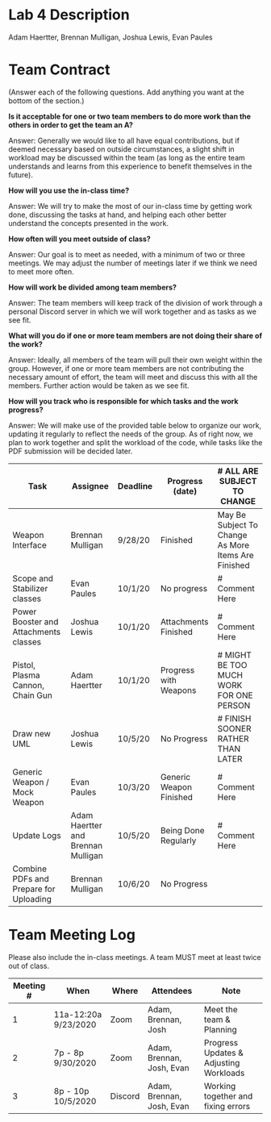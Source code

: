 # Lab 4 Description

Adam Haertter, Brennan Mulligan, Joshua Lewis, Evan Paules

# Team Contract

(Answer each of the following questions. Add anything you want at the bottom of
the section.)

**Is it acceptable for one or two team members to do more work than the others
in order to get the team an A?**

Answer: Generally we would like to all have equal contributions, but if deemed 
necessary based on outside circumstances, a slight shift in workload may be 
discussed within the team (as long as the entire team understands and learns 
from this experience to benefit themselves in the future).

**How will you use the in-class time?**

Answer: We will try to make the most of our in-class time by getting work done,
discussing the tasks at hand, and helping each other better understand the 
concepts presented in the work.

**How often will you meet outside of class?**

Answer: Our goal is to meet as needed, with a minimum of two or three meetings.
We may adjust the number of meetings later if we think we need to meet more often.

**How will work be divided among team members?**

Answer: The team members will keep track of the division of work through a 
personal Discord server in which we will work together and as tasks as we see fit.

**What will you do if one or more team members are not doing their share of the work?**

Answer: Ideally, all members of the team will pull their own weight within the group.
However, if one or more team members are not contributing the necessary amount of effort, the
team will meet and discuss this with all the members. Further action would be taken as we see fit.

**How will you track who is responsible for which tasks and the work progress?**

Answer: We will make use of the provided table below to organize our work, updating it
regularly to reflect the needs of the group. As of right now, we plan to work together and
split the workload of the code, while tasks like the PDF submission will be decided later.

| Task | Assignee | Deadline | Progress (date) | # ALL ARE SUBJECT TO CHANGE |
|---|---|---|---|---|
| Weapon Interface | Brennan Mulligan | 9/28/20 | Finished | May Be Subject To Change As More Items Are Finished |
| Scope and Stabilizer classes | Evan Paules | 10/1/20 | No progress | # Comment Here |
| Power Booster and Attachments classes | Joshua Lewis | 10/1/20 | Attachments Finished | # Comment Here |
| Pistol, Plasma Cannon, Chain Gun | Adam Haertter | 10/1/20 | Progress with Weapons | # MIGHT BE TOO MUCH WORK FOR ONE PERSON |
| Draw new UML | Joshua Lewis | 10/5/20 | No Progress | # FINISH SOONER RATHER THAN LATER |
| Generic Weapon / Mock Weapon | Evan Paules | 10/3/20 | Generic Weapon Finished | # Comment Here |
| Update Logs | Adam Haertter and Brennan Mulligan | 10/5/20 | Being Done Regularly | # Comment Here |
| Combine PDFs and Prepare for Uploading | Brennan Mulligan | 10/6/20 | No Progress |  |

 
# Team Meeting Log

Please also include the in-class meetings. A team MUST meet at least twice out
of class.

| Meeting # | When | Where | Attendees | Note |
|---|---|---|---|---|
| 1 | 11a-12:20a 9/23/2020 | Zoom | Adam, Brennan, Josh | Meet the team & Planning |
| 2 | 7p - 8p 9/30/2020 | Zoom | Adam, Brennan, Josh, Evan | Progress Updates & Adjusting Workloads |
| 3 | 8p - 10p 10/5/2020 | Discord | Adam, Brennan, Josh, Evan | Working together and fixing errors |
